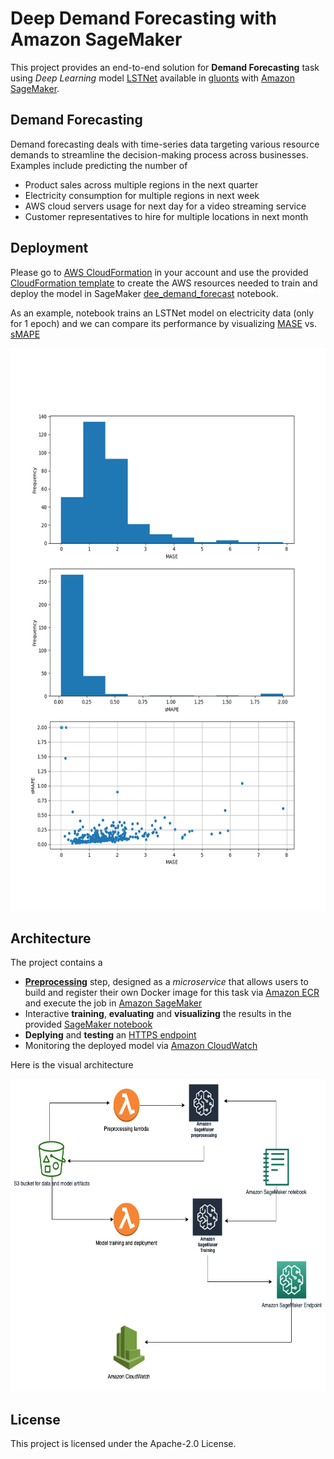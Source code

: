 # Deep Demand Forecasting with Amazon SageMaker

This project provides an end-to-end solution for **Demand Forecasting** task using *Deep Learning* model [LSTNet](https://arxiv.org/abs/1703.07015) available in [gluonts](https://github.com/awslabs/gluon-ts) with [Amazon SageMaker](https://aws.amazon.com/sagemaker/).

## Demand Forecasting

Demand forecasting deals with time-series data targeting various resource demands to streamline the decision-making process across businesses. Examples include predicting the number of

* Product sales across multiple regions in the next quarter
* Electricity consumption for multiple regions in next week
* AWS cloud servers usage for next day for a video streaming service
* Customer representatives to hire for multiple locations in next month

## Deployment

Please go to [AWS CloudFormation](https://aws.amazon.com/cloudformation/) in your account and use the provided [CloudFormation template](deploy/sagemaker-deep-demand-forecast.yaml) to create the AWS resources needed to train and deploy the model in SageMaker [dee_demand_forecast](src/deep_demand_foreacst.ipynb) notebook.

As an example, notebook trains an LSTNet model on electricity data (only for 1 epoch) and we can compare its performance by visualizing [MASE](https://en.wikipedia.org/wiki/Mean_absolute_scaled_error) vs. [sMAPE](https://en.wikipedia.org/wiki/Symmetric_mean_absolute_percentage_error)

<p align="center">
  <img src="docs/MASE_vs_sMAPE.png" alt="MASE vs. sMAPE" width="700" height="900">
</p>

## Architecture

The project contains a 

* [**Preprocessing**](src/preprocess) step, designed as a *microservice* that allows users to build and register their own Docker image for this task via [Amazon ECR](https://aws.amazon.com/ecr/) and execute the job in [Amazon SageMaker](https://aws.amazon.com/sagemaker/)
* Interactive **training**, **evaluating** and **visualizing** the results in the provided [SageMaker notebook](source/deep_demand_forecast.ipynb)
* **Deplying** and **testing** an [HTTPS endpoint](https://docs.aws.amazon.com/sagemaker/latest/dg/how-it-works-hosting.html)
* Monitoring the deployed model via [Amazon CloudWatch](https://aws.amazon.com/cloudwatch/)

Here is the visual architecture

<p align="center">
  <img src="docs/arch.png" alt="Solution Architecture" width="600" height="500">
</p>

## License

This project is licensed under the Apache-2.0 License.

